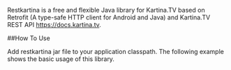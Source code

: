 Restkartina is a free and flexible Java library for Kartina.TV based on Retrofit (A type-safe HTTP client for Android and Java) and Kartina.TV REST API https://docs.kartina.tv.

##How To Use

Add restkartina jar file to your application classpath. The following example shows the basic usage of this library. 
```